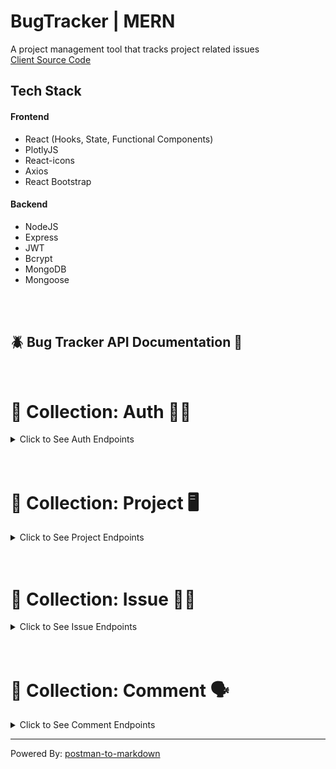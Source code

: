 # BugTracker | MERN

A project management tool that tracks project related issues<br/>
[Client Source Code](https://github.com/jfw2855/BugTracker-Client)

## Tech Stack

#### Frontend
- React (Hooks, State, Functional Components)
- PlotlyJS
- React-icons
- Axios
- React Bootstrap

#### Backend

- NodeJS
- Express
- JWT
- Bcrypt
- MongoDB
- Mongoose




<br>
<br>


## 🪲 Bug Tracker API Documentation 🐞
<br>


# 📁 Collection: Auth 🧑‍💻
<details>
<summary>Click to See Auth Endpoints</summary>


## End-point: sign up
Provide full credentials to successfully sign up a user
### Method: POST
>```
>{{url}}/sign-up
>```
### Headers

|Content-Type|Value|
|---|---|
|Content-Type|application/json|


### Body (**raw**)

```json
{
    "credentials": {
        "email": "johndoe@gmail.com",
        "password": "password123",
        "password_confirmation": "password123",
        "firstName": "John",
        "lastName": "Doe",
        "organization": "Demo",
        "role": "Full Stack Engineer"
    }
}
```


⁃ ⁃ ⁃ ⁃ ⁃ ⁃ ⁃ ⁃ ⁃ ⁃ ⁃ ⁃ ⁃ ⁃ ⁃ ⁃ ⁃ ⁃ ⁃ ⁃ ⁃ ⁃ ⁃ ⁃ ⁃ ⁃ ⁃ ⁃ ⁃ ⁃ ⁃ ⁃ ⁃ ⁃ ⁃ ⁃ ⁃ ⁃ ⁃ ⁃ ⁃ ⁃ ⁃ ⁃ ⁃ ⁃ ⁃

## End-point: sign-in
Input user credentials to sign in
### Method: POST
>```
>{{url}}/sign-in
>```
### Headers

|Content-Type|Value|
|---|---|
|Content-Type|application/json|


### Body (**raw**)

```json
{
    "credentials": {
        "email": "johndoe@gmail.com",
        "password": "password321"
    }
}
```

### 🔑 Authentication bearer

|Param|value|Type|
|---|---|---|
|token|0f8b5f5094aef72db9170fc3bab1a6bd|string|



⁃ ⁃ ⁃ ⁃ ⁃ ⁃ ⁃ ⁃ ⁃ ⁃ ⁃ ⁃ ⁃ ⁃ ⁃ ⁃ ⁃ ⁃ ⁃ ⁃ ⁃ ⁃ ⁃ ⁃ ⁃ ⁃ ⁃ ⁃ ⁃ ⁃ ⁃ ⁃ ⁃ ⁃ ⁃ ⁃ ⁃ ⁃ ⁃ ⁃ ⁃ ⁃ ⁃ ⁃ ⁃ ⁃ ⁃

## End-point: change password
Update the password by providing the old and new passwords
### Method: PATCH
>```
>{{url}}/change-password
>```
### Headers

|Content-Type|Value|
|---|---|
|Content-Type|application/json|


### Body (**raw**)

```json
{
    "passwords": {
        "old": "password123",
        "new": "password321"
    }
}
```

### 🔑 Authentication bearer

|Param|value|Type|
|---|---|---|
|token|3c5a0773521934a86aa1b36f7fb25401|string|



⁃ ⁃ ⁃ ⁃ ⁃ ⁃ ⁃ ⁃ ⁃ ⁃ ⁃ ⁃ ⁃ ⁃ ⁃ ⁃ ⁃ ⁃ ⁃ ⁃ ⁃ ⁃ ⁃ ⁃ ⁃ ⁃ ⁃ ⁃ ⁃ ⁃ ⁃ ⁃ ⁃ ⁃ ⁃ ⁃ ⁃ ⁃ ⁃ ⁃ ⁃ ⁃ ⁃ ⁃ ⁃ ⁃ ⁃

## End-point: sign out
End session for user by logging out
### Method: DELETE
>```
>{{url}}/sign-out
>```
### Headers

|Content-Type|Value|
|---|---|
|Content-Type|application/json|


### Body (**raw**)

```json

```

### 🔑 Authentication bearer

|Param|value|Type|
|---|---|---|
|token|3c5a0773521934a86aa1b36f7fb25401|string|



⁃ ⁃ ⁃ ⁃ ⁃ ⁃ ⁃ ⁃ ⁃ ⁃ ⁃ ⁃ ⁃ ⁃ ⁃ ⁃ ⁃ ⁃ ⁃ ⁃ ⁃ ⁃ ⁃ ⁃ ⁃ ⁃ ⁃ ⁃ ⁃ ⁃ ⁃ ⁃ ⁃ ⁃ ⁃ ⁃ ⁃ ⁃ ⁃ ⁃ ⁃ ⁃ ⁃ ⁃ ⁃ ⁃ ⁃

## End-point: GET users
Queries all members within the user's organization
### Method: GET
>```
>{{url}}/users
>```
### Body (**raw**)

```json

```

### 🔑 Authentication bearer

|Param|value|Type|
|---|---|---|
|token|f6df70f779a56859acc2b5f50936430f|string|



</details>

<br>
<br>

# 📁 Collection: Project 🖥

<details>
<summary>Click to See Project Endpoints</summary>

## End-point: CREATE project
Creates a new project
### Method: POST
>```
>{{url}}/project
>```
### Body (**raw**)

```json
{
    "project": {
        "title":"Sample Project",
        "description": "This project is a sample project"

    }
}
```

### 🔑 Authentication bearer

|Param|value|Type|
|---|---|---|
|token|138319de3bc85013af8baf973b8d119e|string|



⁃ ⁃ ⁃ ⁃ ⁃ ⁃ ⁃ ⁃ ⁃ ⁃ ⁃ ⁃ ⁃ ⁃ ⁃ ⁃ ⁃ ⁃ ⁃ ⁃ ⁃ ⁃ ⁃ ⁃ ⁃ ⁃ ⁃ ⁃ ⁃ ⁃ ⁃ ⁃ ⁃ ⁃ ⁃ ⁃ ⁃ ⁃ ⁃ ⁃ ⁃ ⁃ ⁃ ⁃ ⁃ ⁃ ⁃

## End-point: SHOW project
Queries a project
### Method: GET
>```
>{{url}}/project/:projectId
>```
### Body (**raw**)

```json

```

### 🔑 Authentication bearer

|Param|value|Type|
|---|---|---|
|token|138319de3bc85013af8baf973b8d119e|string|



⁃ ⁃ ⁃ ⁃ ⁃ ⁃ ⁃ ⁃ ⁃ ⁃ ⁃ ⁃ ⁃ ⁃ ⁃ ⁃ ⁃ ⁃ ⁃ ⁃ ⁃ ⁃ ⁃ ⁃ ⁃ ⁃ ⁃ ⁃ ⁃ ⁃ ⁃ ⁃ ⁃ ⁃ ⁃ ⁃ ⁃ ⁃ ⁃ ⁃ ⁃ ⁃ ⁃ ⁃ ⁃ ⁃ ⁃

## End-point: SHOW all projects
Queries all projects within the user's organization
### Method: GET
>```
>{{url}}/project
>```
### Body (**raw**)

```json

```

### 🔑 Authentication bearer

|Param|value|Type|
|---|---|---|
|token|138319de3bc85013af8baf973b8d119e|string|



⁃ ⁃ ⁃ ⁃ ⁃ ⁃ ⁃ ⁃ ⁃ ⁃ ⁃ ⁃ ⁃ ⁃ ⁃ ⁃ ⁃ ⁃ ⁃ ⁃ ⁃ ⁃ ⁃ ⁃ ⁃ ⁃ ⁃ ⁃ ⁃ ⁃ ⁃ ⁃ ⁃ ⁃ ⁃ ⁃ ⁃ ⁃ ⁃ ⁃ ⁃ ⁃ ⁃ ⁃ ⁃ ⁃ ⁃

## End-point: UPDATE project
Updates a project's details
### Method: PATCH
>```
>{{url}}/project/:projectId
>```
### Body (**raw**)

```json
{
    "project": {
        "title":"Update Project Title"

    }
}
```

### 🔑 Authentication bearer

|Param|value|Type|
|---|---|---|
|token|138319de3bc85013af8baf973b8d119e|string|



⁃ ⁃ ⁃ ⁃ ⁃ ⁃ ⁃ ⁃ ⁃ ⁃ ⁃ ⁃ ⁃ ⁃ ⁃ ⁃ ⁃ ⁃ ⁃ ⁃ ⁃ ⁃ ⁃ ⁃ ⁃ ⁃ ⁃ ⁃ ⁃ ⁃ ⁃ ⁃ ⁃ ⁃ ⁃ ⁃ ⁃ ⁃ ⁃ ⁃ ⁃ ⁃ ⁃ ⁃ ⁃ ⁃ ⁃

## End-point: DELETE project
Removes a project from the database
### Method: DELETE
>```
>{{url}}/project/:projectId
>```
### Body (**raw**)

```json

```

### 🔑 Authentication bearer

|Param|value|Type|
|---|---|---|
|token|138319de3bc85013af8baf973b8d119e|string|

</details>

<br>
<br>

# 📁 Collection: Issue 😵‍💫

<details>
<summary>Click to See Issue Endpoints</summary>

## End-point: CREATE issue
Creates a new issue for a project
### Method: POST
>```
>{{url}}/issue/project/:projectId
>```
### Body (**raw**)

```json
{
    "issue": {
        "title":"issue with fourth example",
        "priority": "major",
        "status": "open",
        "description": "test"

    }
}
```

### Query Params

|Param|value|
|---|---|
||null|


### 🔑 Authentication bearer

|Param|value|Type|
|---|---|---|
|token|fa0b59bfa104e7970f4ad1a0007f180e|string|



⁃ ⁃ ⁃ ⁃ ⁃ ⁃ ⁃ ⁃ ⁃ ⁃ ⁃ ⁃ ⁃ ⁃ ⁃ ⁃ ⁃ ⁃ ⁃ ⁃ ⁃ ⁃ ⁃ ⁃ ⁃ ⁃ ⁃ ⁃ ⁃ ⁃ ⁃ ⁃ ⁃ ⁃ ⁃ ⁃ ⁃ ⁃ ⁃ ⁃ ⁃ ⁃ ⁃ ⁃ ⁃ ⁃ ⁃

## End-point: SHOW issue
Queries an issue
### Method: GET
>```
>{{url}}/issue/:issueId
>```
### Body (**raw**)

```json

```

### 🔑 Authentication bearer

|Param|value|Type|
|---|---|---|
|token|4b37d5a0240c58719bafd36cdbb4eaf0|string|



⁃ ⁃ ⁃ ⁃ ⁃ ⁃ ⁃ ⁃ ⁃ ⁃ ⁃ ⁃ ⁃ ⁃ ⁃ ⁃ ⁃ ⁃ ⁃ ⁃ ⁃ ⁃ ⁃ ⁃ ⁃ ⁃ ⁃ ⁃ ⁃ ⁃ ⁃ ⁃ ⁃ ⁃ ⁃ ⁃ ⁃ ⁃ ⁃ ⁃ ⁃ ⁃ ⁃ ⁃ ⁃ ⁃ ⁃

## End-point: SHOW all project issues
Shows all project issues
### Method: GET
>```
>{{url}}/issue/project/:projectId
>```
### Body (**raw**)

```json

```

### 🔑 Authentication bearer

|Param|value|Type|
|---|---|---|
|token|4b37d5a0240c58719bafd36cdbb4eaf0|string|



⁃ ⁃ ⁃ ⁃ ⁃ ⁃ ⁃ ⁃ ⁃ ⁃ ⁃ ⁃ ⁃ ⁃ ⁃ ⁃ ⁃ ⁃ ⁃ ⁃ ⁃ ⁃ ⁃ ⁃ ⁃ ⁃ ⁃ ⁃ ⁃ ⁃ ⁃ ⁃ ⁃ ⁃ ⁃ ⁃ ⁃ ⁃ ⁃ ⁃ ⁃ ⁃ ⁃ ⁃ ⁃ ⁃ ⁃

## End-point: show all CLOSED org issues
Queries all issues in the user's organization with the status "Closed"
### Method: GET
>```
>{{url}}/issues/org/closed
>```
### Body (**raw**)

```json

```

### 🔑 Authentication bearer

|Param|value|Type|
|---|---|---|
|token|1f2982b34f5f859acc0ecdc9bef8037c|string|



⁃ ⁃ ⁃ ⁃ ⁃ ⁃ ⁃ ⁃ ⁃ ⁃ ⁃ ⁃ ⁃ ⁃ ⁃ ⁃ ⁃ ⁃ ⁃ ⁃ ⁃ ⁃ ⁃ ⁃ ⁃ ⁃ ⁃ ⁃ ⁃ ⁃ ⁃ ⁃ ⁃ ⁃ ⁃ ⁃ ⁃ ⁃ ⁃ ⁃ ⁃ ⁃ ⁃ ⁃ ⁃ ⁃ ⁃

## End-point: SHOW user's issues
Queries all issues created by the user
### Method: GET
>```
>{{url}}/user/issues
>```
### Body (**raw**)

```json

```

### 🔑 Authentication bearer

|Param|value|Type|
|---|---|---|
|token|1f2982b34f5f859acc0ecdc9bef8037c|string|



⁃ ⁃ ⁃ ⁃ ⁃ ⁃ ⁃ ⁃ ⁃ ⁃ ⁃ ⁃ ⁃ ⁃ ⁃ ⁃ ⁃ ⁃ ⁃ ⁃ ⁃ ⁃ ⁃ ⁃ ⁃ ⁃ ⁃ ⁃ ⁃ ⁃ ⁃ ⁃ ⁃ ⁃ ⁃ ⁃ ⁃ ⁃ ⁃ ⁃ ⁃ ⁃ ⁃ ⁃ ⁃ ⁃ ⁃

## End-point: UPDATE issue
Updates an issue's details
### Method: PATCH
>```
>{{url}}/issue/:issueId
>```
### Body (**raw**)

```json
{
    "issue": {
        "title":"only thing updated"

    }
}
```

### 🔑 Authentication bearer

|Param|value|Type|
|---|---|---|
|token|56d78998ee236721610d29459a339a44|string|



⁃ ⁃ ⁃ ⁃ ⁃ ⁃ ⁃ ⁃ ⁃ ⁃ ⁃ ⁃ ⁃ ⁃ ⁃ ⁃ ⁃ ⁃ ⁃ ⁃ ⁃ ⁃ ⁃ ⁃ ⁃ ⁃ ⁃ ⁃ ⁃ ⁃ ⁃ ⁃ ⁃ ⁃ ⁃ ⁃ ⁃ ⁃ ⁃ ⁃ ⁃ ⁃ ⁃ ⁃ ⁃ ⁃ ⁃

## End-point: DELETE issue
Removes an issue from the database
### Method: DELETE
>```
>{{url}}/issue/:issueId
>```
### Body (**raw**)

```json

```

### 🔑 Authentication bearer

|Param|value|Type|
|---|---|---|
|token|56d78998ee236721610d29459a339a44|string|



⁃ ⁃ ⁃ ⁃ ⁃ ⁃ ⁃ ⁃ ⁃ ⁃ ⁃ ⁃ ⁃ ⁃ ⁃ ⁃ ⁃ ⁃ ⁃ ⁃ ⁃ ⁃ ⁃ ⁃ ⁃ ⁃ ⁃ ⁃ ⁃ ⁃ ⁃ ⁃ ⁃ ⁃ ⁃ ⁃ ⁃ ⁃ ⁃ ⁃ ⁃ ⁃ ⁃ ⁃ ⁃ ⁃ ⁃

## End-point: DELETE team member
Removes an Issue team member from the issue
### Method: DELETE
>```
>{{url}}/issue/:issueId/:userId
>```
### Body (**raw**)

```json

```

### 🔑 Authentication bearer

|Param|value|Type|
|---|---|---|
|token|4b37d5a0240c58719bafd36cdbb4eaf0|string|



⁃ ⁃ ⁃ ⁃ ⁃ ⁃ ⁃ ⁃ ⁃ ⁃ ⁃ ⁃ ⁃ ⁃ ⁃ ⁃ ⁃ ⁃ ⁃ ⁃ ⁃ ⁃ ⁃ ⁃ ⁃ ⁃ ⁃ ⁃ ⁃ ⁃ ⁃ ⁃ ⁃ ⁃ ⁃ ⁃ ⁃ ⁃ ⁃ ⁃ ⁃ ⁃ ⁃ ⁃ ⁃ ⁃ ⁃

## End-point: DELETE all issues from project
Removes all issues associated with a project
### Method: DELETE
>```
>{{url}}/issue/project/:projectId
>```
### Body (**raw**)

```json

```

### 🔑 Authentication bearer

|Param|value|Type|
|---|---|---|
|token|b4069c27cb2a9ad1916686a29700abae|string|


</details>

<br>
<br>

# 📁 Collection: Comment 🗣

<details>
<summary>Click to See Comment Endpoints</summary>

## End-point: CREATE comment
Creates a comment for an issue
### Method: POST
>```
>{{url}}/comment/issue/:issueId
>```
### Body (**raw**)

```json
{
    "comment": {
        "body":"I'm having problems with centering a div!!! Someone please help"

    }
}
```

### Query Params

|Param|value|
|---|---|
||null|


### 🔑 Authentication bearer

|Param|value|Type|
|---|---|---|
|token|9ac9de65131b9bcd4397282952aa3141|string|



⁃ ⁃ ⁃ ⁃ ⁃ ⁃ ⁃ ⁃ ⁃ ⁃ ⁃ ⁃ ⁃ ⁃ ⁃ ⁃ ⁃ ⁃ ⁃ ⁃ ⁃ ⁃ ⁃ ⁃ ⁃ ⁃ ⁃ ⁃ ⁃ ⁃ ⁃ ⁃ ⁃ ⁃ ⁃ ⁃ ⁃ ⁃ ⁃ ⁃ ⁃ ⁃ ⁃ ⁃ ⁃ ⁃ ⁃

## End-point: UPDATE comment
Updates an issue comment
### Method: PATCH
>```
>{{url}}/comment/:issueId/:commentId
>```
### Body (**raw**)

```json
{
    "comment": {
        "body":"i have prob with div"

    }
}
```

### 🔑 Authentication bearer

|Param|value|Type|
|---|---|---|
|token|d53bbaab5c48e0418f3586d4f91eea1d|string|



⁃ ⁃ ⁃ ⁃ ⁃ ⁃ ⁃ ⁃ ⁃ ⁃ ⁃ ⁃ ⁃ ⁃ ⁃ ⁃ ⁃ ⁃ ⁃ ⁃ ⁃ ⁃ ⁃ ⁃ ⁃ ⁃ ⁃ ⁃ ⁃ ⁃ ⁃ ⁃ ⁃ ⁃ ⁃ ⁃ ⁃ ⁃ ⁃ ⁃ ⁃ ⁃ ⁃ ⁃ ⁃ ⁃ ⁃

## End-point: DELETE comment
Removes a comment from an issue
### Method: DELETE
>```
>{{url}}/comment/:issueId/:commentId
>```
### Body (**raw**)

```json

```

### 🔑 Authentication bearer

|Param|value|Type|
|---|---|---|
|token|a197e641599d1a1be20d2e9626d00efa|string|


</details>










_________________________________________________
Powered By: [postman-to-markdown](https://github.com/bautistaj/postman-to-markdown/)
